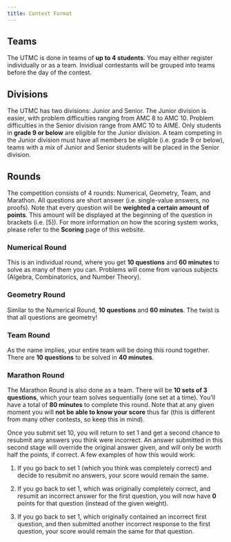 ```yaml
---
title: Contest Format
---
```


## Teams
The UTMC is done in teams of **up to 4 students**. You may either register individually or
as a team. Invidiual contestants will be grouped into teams before the day of the contest.

## Divisions
The UTMC has two divisions: Junior and Senior. The Junior division is easier, with problem
difficulties ranging from AMC 8 to AMC 10. Problem difficulties in the Senior division range
from AMC 10 to AIME. Only students in **grade 9 or below** are eligible for the Junior division.
A team competing in the Junior division must have all members be eligible
(i.e. grade 9 or below), teams with a mix of Junior and Senior students will be placed in the
Senior division.

## Rounds
The competition consists of 4 rounds: Numerical, Geometry, Team, and Marathon. All questions are
short answer (i.e. single-value answers, no proofs). Note that every question will be **weighted a certain amount of points**. This amount will be displayed at the beginning of the question in brackets (i.e. [5]). For more information on how the scoring system works, please refer to the **Scoring** page of this website.

### Numerical Round
This is an individual round, where you get **10 questions** and **60 minutes** to solve as many
of them you can. Problems will come from various subjects (Algebra, Combinatorics, and
Number Theory).

### Geometry Round
Similar to the Numerical Round, **10 questions** and **60 minutes**. The twist is that all
questions are geometry!

### Team Round
As the name implies, your entire team will be doing this round together. There are
**10 questions** to be solved in **40 minutes**.

### Marathon Round
The Marathon Round is also done as a team. There will be **10 sets of 3 questions**, which
your team solves sequentially (one set at a time). You'll have a total of **80 minutes** to
complete this round. Note that at any given moment you will **not be able to know your score** thus far (this is different from many other contests, so keep this in mind).

Once you submit set 10, you will  return to set 1 and get a second chance to resubmit any answers you 
think were incorrect. An answer submitted in this second stage will override the original answer
given, and will only be worth half the points, if correct. A few examples of how this would work:

1. If you go back to set 1 (which you think was completely correct) and decide to resubmit no answers, your score would remain the same.

2. If you go back to set 1, which was originally completely correct, and resumit an incorrect answer for the first question, you will now have **0** points for that question (instead of the given weight).

3. If you go back to set 1, which originally contained an incorrect first question, and then submitted another incorrect response to the first question, your score would remain the same for that question.
